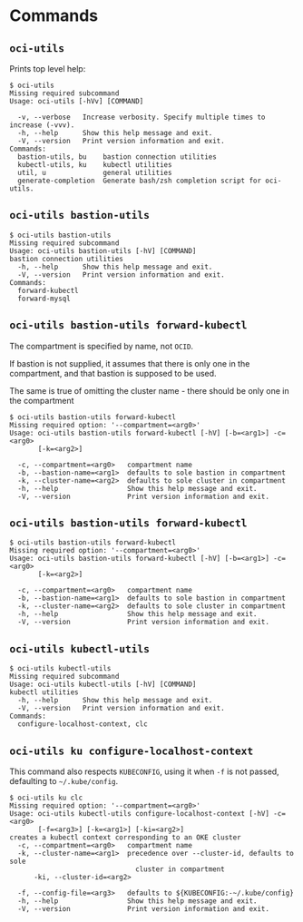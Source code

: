 # Commands

## `oci-utils`

Prints top level help:

```console
$ oci-utils
Missing required subcommand
Usage: oci-utils [-hVv] [COMMAND]

  -v, --verbose   Increase verbosity. Specify multiple times to increase (-vvv).
  -h, --help      Show this help message and exit.
  -V, --version   Print version information and exit.
Commands:
  bastion-utils, bu    bastion connection utilities
  kubectl-utils, ku    kubectl utilities
  util, u              general utilities
  generate-completion  Generate bash/zsh completion script for oci-utils.
```

## `oci-utils bastion-utils`

```console
$ oci-utils bastion-utils 
Missing required subcommand
Usage: oci-utils bastion-utils [-hV] [COMMAND]
bastion connection utilities
  -h, --help      Show this help message and exit.
  -V, --version   Print version information and exit.
Commands:
  forward-kubectl
  forward-mysql
```

## `oci-utils bastion-utils forward-kubectl`

The compartment is specified by name, not `OCID`.

If bastion is not supplied, it assumes that there is only one in the compartment,
and that bastion is supposed to be used.

The same is true of omitting the cluster name - there should be only one in the compartment

```console
$ oci-utils bastion-utils forward-kubectl
Missing required option: '--compartment=<arg0>'
Usage: oci-utils bastion-utils forward-kubectl [-hV] [-b=<arg1>] -c=<arg0>
       [-k=<arg2>]

  -c, --compartment=<arg0>   compartment name
  -b, --bastion-name=<arg1>  defaults to sole bastion in compartment
  -k, --cluster-name=<arg2>  defaults to sole cluster in compartment
  -h, --help                 Show this help message and exit.
  -V, --version              Print version information and exit.
```

## `oci-utils bastion-utils forward-kubectl`

```console
$ oci-utils bastion-utils forward-kubectl 
Missing required option: '--compartment=<arg0>'
Usage: oci-utils bastion-utils forward-kubectl [-hV] [-b=<arg1>] -c=<arg0>
       [-k=<arg2>]

  -c, --compartment=<arg0>   compartment name
  -b, --bastion-name=<arg1>  defaults to sole bastion in compartment
  -k, --cluster-name=<arg2>  defaults to sole cluster in compartment
  -h, --help                 Show this help message and exit.
  -V, --version              Print version information and exit.
```

## `oci-utils kubectl-utils`

```console
$ oci-utils kubectl-utils
Missing required subcommand
Usage: oci-utils kubectl-utils [-hV] [COMMAND]
kubectl utilities
  -h, --help      Show this help message and exit.
  -V, --version   Print version information and exit.
Commands:
  configure-localhost-context, clc
```

## `oci-utils ku configure-localhost-context`

This command also respects `KUBECONFIG`,
using it when `-f` is not passed,
defaulting to `~/.kube/config`.

```console
$ oci-utils ku clc
Missing required option: '--compartment=<arg0>'
Usage: oci-utils kubectl-utils configure-localhost-context [-hV] -c=<arg0>
       [-f=<arg3>] [-k=<arg1>] [-ki=<arg2>]
creates a kubectl context corresponding to an OKE cluster
  -c, --compartment=<arg0>   compartment name
  -k, --cluster-name=<arg1>  precedence over --cluster-id, defaults to sole
                               cluster in compartment
      -ki, --cluster-id=<arg2>

  -f, --config-file=<arg3>   defaults to ${KUBECONFIG:-~/.kube/config}
  -h, --help                 Show this help message and exit.
  -V, --version              Print version information and exit.
```
